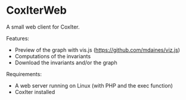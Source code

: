 # CoxIterWeb
A small web client for CoxIter.

Features:
* Preview of the graph with vis.js (https://github.com/mdaines/viz.js)
* Computations of the invariants
* Download the invariants and/or the graph

Requirements:
* A web server running on Linux (with PHP and the exec function)
* CoxIter installed
